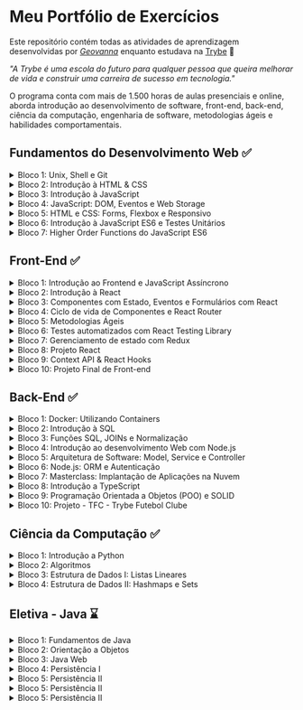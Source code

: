 # Meu Portfólio de Exercícios

Este repositório contém todas as atividades de aprendizagem desenvolvidas por _[Geovanna](https://www.linkedin.com/in/geovanna-otoni-325a81180/)_ enquanto estudava na [Trybe](https://www.betrybe.com/) :rocket:

_"A Trybe é uma escola do futuro para qualquer pessoa que queira melhorar de vida e construir uma carreira de sucesso em tecnologia."_

O programa conta com mais de 1.500 horas de aulas presenciais e online, aborda introdução ao desenvolvimento de software, front-end, back-end, ciência da computação, engenharia de software, metodologias ágeis e habilidades comportamentais.


## Fundamentos do Desenvolvimento Web :white_check_mark:
<details>
<summary>
Bloco 1: Unix, Shell e Git
</summary>

- [X] 1-1: _Unix & Shell- Part 1_
- [X] 1-2: _Unix & Shell- Part 2_
- [X] 1-3: _Git - O que é e para que serve?_
- [X] 1-4: _Git & GitHub - Entendendo os comandos_
</details>

<details>
<summary>
Bloco 2: Introdução à HTML & CSS
</summary>

- [X] 2-1: _Estruturas de páginas_
- [X] 2-2: _Primeiros passos em CSS_
- [X] 2-3: _Seletores e posicionamento_
- [X] 2-4: _HTML Semântico_
- [X] 2.5: _Projeto - Lessons Learned_
</details>

<details>
<summary>
Bloco 3: Introdução à JavaScript
</summary>

- [X] 3-1: _Primeiros passos_
- [X] 3-2: _Array e loop For_
- [X] 3-3: _Lógica de Programação e Algoritmos_
- [X] 3-4: _Objetos e funções_
- [X] 3.5: _JavaScript ES6 - let, const, arrow functions e template literals_
- [X] 3-6: _[Projeto - Playground Functions](https://github.com/geovannaotoni/trybe-project-playground-functions)_
</details>

<details>
<summary>
Bloco 4: JavaScript: DOM, Eventos e Web Storage
</summary>

 - [X] 4-1: _DOM e seletores_
 - [X] 4-2: _Trabalhando com elementos_
 - [X] 4-3: _Eventos_
 - [X] 4-4: _Web Storage_
 - [X] 4-5: _[Projeto: Arte com Pixels](https://github.com/geovannaotoni/trybe-project-pixels-art)_
 - [X] 4-6: _Projetos Bônus_
 - [X] 4-6-1: _[Color Guess](https://github.com/geovannaotoni/tryber-project-color-guess)_
 - [X] 4-6-2: _[Meme Generator](https://github.com/geovannaotoni/trybe-project-meme-generator)_
 - [X] 4-6-3: _[To Do List](https://github.com/geovannaotoni/trybe-project-to-do-list)_
 - [X] 4-6-4: _[Carta Misteriosa](https://github.com/geovannaotoni/trybe-project-carta-misteriosa)_
</details>

<details>
<summary>
Bloco 5: HTML e CSS: Forms, Flexbox e Responsivo
</summary>

 - [X] 5-1: _HTML & CSS - Forms_
 - [X] 5-2: _Bibliotecas JavaScript e Frameworks CSS_
 - [X] 5-3: _CSS Flexbox - Parte 1_
 - [X] 5-4: _CSS Flexbox - Parte 2_
 - [X] 5-5: _CSS Responsivo - Mobile First_
 - [X] 5-6: _[Projeto - Trybewarts](https://github.com/geovannaotoni/trybe-project-trybewarts)_
</details>

<details>
<summary>
Bloco 6: Introdução à JavaScript ES6 e Testes Unitários
</summary>

 - [X] 6-1: _Fluxo de exceções e manipulação de objetos_
 - [X] 6-2: _Primeiros passos em Jest_
 - [X] 6-3: _Matchers e cobertura de código_
 - [X] 6-4: _[Projeto - JavaScript Testes Unitários](https://github.com/geovannaotoni/trybe-project-js-unit-tests)_
</details>

<details>
<summary>
Bloco 7: Higher Order Functions do JavaScript ES6
</summary>

 - [X] 7-1: _Introdução a Higher Order Functions_
 - [X] 7-2: _Higher Order Functions - sort e map_
 - [X] 7-3: _Higher Order Functions - filter e reduce_
 - [X] 7-4: _JavaScript ES6 - spread operator, rest parameters e object destructuring_
 - [X] 7-5: _JavaScript ES6 - Array destructuring, Default destructuring, Object property shorthand e default parameters_
 - [X] 7-6: _[Projeto - Zoo functions](https://github.com/geovannaotoni/trybe-project-zoo-functions)_
</details>


## Front-End :white_check_mark:
<details>
<summary>
Bloco 1: Introdução ao Frontend e JavaScript Assíncrono
</summary>

- [X] 1-1: _Ambiente de desenvolvimento_
- [X] 1-2: _JavaScript Assíncrono - Promises e Fetch_
- [X] 1-3: _[Prática - Casa de Câmbio](https://github.com/geovannaotoni/trybe-api-casa-de-cambio)_
- [X] 1-4: _Async / await e Testes Assíncronos_
- [X] 1-5: _[Projeto - Carrinho de Compras](https://github.com/geovannaotoni/trybe-project-shopping-cart)_
</details>

<details>
<summary>
Bloco 2: Introdução à React
</summary>

- [X] 2-1: _'Hello, world!' no React!_
- [X] 2-2: _Componentes React_
- [X] 2-3: _[Projeto - Sistema Solar](https://github.com/geovannaotoni/trybe-project-solar-system)_
</details>

<details>
<summary>
Bloco 3: Componentes com Estado, Eventos e Formulários com React
</summary>

- [X] 3-1: _Components com estado e eventos_
- [X] 3-2: _Formulários no React_
- [X] 3-3: _[Projeto - Tryunfo](https://github.com/geovannaotoni/trybe-project-tryunfo)_
</details>

<details>
<summary>
Bloco 4: Ciclo de vida de Componentes e React Router
</summary>

 - [X] 4-1: _Ciclo de vida de componentes em React_
 - [X] 4-2: _React Router_
 - [X] 4-3: _[Projeto - TrybeTunes](https://github.com/geovannaotoni/trybe-project-trybetunes)_
</details>

<details>
<summary>
Bloco 5: Metodologias Ágeis
</summary>

 - [X] 5-1: _Metodologias Ágeis_
 - [X] 5-2: _[Projeto - Frontend Online Store](https://github.com/geovannaotoni/trybe-project-frontend-online-store)_
</details>

<details>
<summary>
Bloco 6: Testes automatizados com React Testing Library
</summary>

 - [X] 6-1: _RTL - Primeiros Passos_
 - [X] 6-2: _RTL - Mocks e Inputs_
 - [X] 6-3: _RTL - Testando React Router_
 - [X] 6-4: _[Projeto - Testes em React](https://github.com/geovannaotoni/trybe-project-react-testing-library)_
</details>

<details>
<summary>
Bloco 7: Gerenciamento de estado com Redux
</summary>

 - [X] 7-1: _Introdução ao Redux - O estado global da aplicação_
 - [X] 7-2: _Usando o Redux no React_
 - [X] 7-3: _Usando o Redux no React - Prática_
 - [X] 7-4: _Usando o Redux no React - Actions assíncronas_
 - [X] 7-5: _Testes em React-Redux_
 - [X] 7-6: _[Projeto - Trybe Wallet](https://github.com/geovannaotoni/trybe-project-trybewallet)_
</details>

<details>
<summary>
Bloco 8: Projeto React
</summary>

 - [X] 8-1: _[Projeto - Jogo de Trivia](https://github.com/geovannaotoni/trybe-project-trivia)_
</details>

<details>
<summary>
Bloco 9: Context API & React Hooks
</summary>

 - [X] 9-1: _React Hooks - useState e useContext_
 - [X] 9-2: _Context API do React_
 - [X] 9-3: _Custom Hooks_
 - [X] 9-4: _[Projeto - StarWars Datatable com Context API e Hooks](https://github.com/geovannaotoni/trybe-project-starwars)_
</details>

<details>
<summary>
Bloco 10: Projeto Final de Front-end
</summary>

 - [X] 10-1: _[Projeto - App de Receitas](https://github.com/geovannaotoni/trybe-project-recipes-app)_
</details>


## Back-End :white_check_mark:
<details>
<summary>
Bloco 1: Docker: Utilizando Containers
</summary>

- [X] 1-1: _Utilizando Containers - Docker_
- [X] 1-2: _Manipulando Imagens no Docker_
- [X] 1-3: _Orquestrando Containers com Docker Compose_
- [X] 1-4: _Async / await e Testes Assíncronos_
- [X] 1-5: _[Projeto - Docker Todo-List](https://github.com/geovannaotoni/trybe-project-docker-todo-list)_
</details>

<details>
<summary>
Bloco 2: Introdução à SQL
</summary>

- [X] 2-1: _Banco de dados SQL_
- [X] 2-2: _Encontrando dados em um banco de dados_
- [X] 2-3: _Filtrando dados de forma específica_
- [X] 2-4: _Manipulando tabelas_
- [X] 2-5: _[Projeto - All For One](https://github.com/geovannaotoni/trybe-project-mysql-all-for-one)_
</details>

<details>
<summary>
Bloco 3: Funções SQL, JOINs e Normalização
</summary>

- [X] 3-1: _Funções mais usadas no SQL_
- [X] 3-2: _Descomplicando JOINs_
- [X] 3-3: _Transformando ideias em um modelo de banco de dados_
- [X] 3-4: _[Projeto - One For All](https://github.com/geovannaotoni/trybe-project-mysql-one-for-all)_
</details>

<details>
<summary>
Bloco 4: Introdução ao desenvolvimento Web com Node.js
</summary>

- [X] 4-1: _Node.js: Runtime Assíncrono_
- [X] 4-2: _Node.js: API REST com Express_
- [X] 4-3: _Node.js: Testes de Integração_
- [X] 4-4: _Node.js: Express e Middlewares_
- [X] 4-5: _Node.js: Express e MySQL_
- [X] 4-6: _[Projeto - Talker Manager](https://github.com/geovannaotoni/trybe-project-talker-manager)_
</details>

<details>
<summary>
Bloco 5: Arquitetura de Software: Model, Service e Controller
</summary>

- [X] 5-1: _Arquitetura de Software - Camada Model_
- [X] 5-2: _Arquitetura de Software - Refatorando Camada Model_
- [X] 5-3: _Arquitetura de Software - Camada de Service_
- [X] 5-4: _Arquitetura de Software - Refatorando Camada Service_
- [X] 5-5: _Arquitetura de Software - Refatorando Camada Controller_
- [X] 5-6: _[Projeto - Store Manager](https://github.com/geovannaotoni/trybe-project-store-manager)_
</details>

<details>
<summary>
Bloco 6: Node.js: ORM e Autenticação
</summary>

- [X] 6-1: _ORM - Interface da aplicação com o banco de dados_
- [X] 6-2: _ORM - Associations 1:1 e 1:N_
- [X] 6-3: _ORM - Associations N:N e Transactions_
- [X] 6-4: _JWT - (JSON Web Token)_
- [X] 6-5: _[Projeto - API de Blogs](https://github.com/geovannaotoni/trybe-project-blogs-api)_
</details>

<details>
<summary>
Bloco 7: Masterclass: Implantação de Aplicações na Nuvem
</summary>

- [X] 7-1: _Infraestrutura: Deploy com Railway_
</details>

<details>
<summary>
Bloco 8: Introdução a TypeScript
</summary>

- [X] 8-1: _[Aprendendo TypeScript](https://github.com/geovannaotoni/typescript-trybe-crafts)_
- [X] 8-2: _[Introdução a Generics](https://github.com/geovannaotoni/typescript-trybe-mercadinho)_
- [X] 8-3: _[API REST com Express, JWT, Sequelize e TypeScript](https://github.com/geovannaotoni/typescript-trybe-travel)_
- [X] 8-4: _[Testando Aplicações com TypeScript](https://github.com/geovannaotoni/typescript-trybe-transactions-api)_
- [X] 8-5: _[Projeto - Trybesmith](https://github.com/geovannaotoni/trybe-project-trybesmith)_
</details>

<details>
<summary>
Bloco 9: Programação Orientada a Objetos (POO) e SOLID
</summary>

- [X] 9-1: _Introdução à Orientação a Objetos_
- [X] 9-2: _Herança e Composição_
- [X] 9-3: _Polimorfismo_
- [X] 9-4: _SOLID - Introdução e Princípios S, O e D_
- [X] 9-5: _SOLID - Princípios L e I_
- [X] 9-6: _[Projeto - Trybers and Dragons](https://github.com/geovannaotoni/trybe-project-trybers-and-dragons)_
</details>

<details>
<summary>
Bloco 10: Projeto - TFC - Trybe Futebol Clube
</summary>

- [X] 10-1: _[Express com Classes](https://github.com/geovannaotoni/trybeteca-api)_
- [X] 10-2: _[Projeto - TFC - Trybe Futebol Clube](https://github.com/geovannaotoni/trybe-project-trybe-futebol-clube)_
</details>

## Ciência da Computação :white_check_mark:
<details>
<summary>
Bloco 1: Introdução a Python
</summary>

- [X] 1-1: _[Aprendendo Python](https://github.com/geovannaotoni/trybe-exercise-intro-to-python)_
- [X] 1-2: _Entrada e Saída de Dados com Testes_
</details>

<details>
<summary>
Bloco 2: Algoritmos
</summary>

- [X] 2-1: _Complexidade de Algoritmos_
- [X] 2-2: _Recursividade e Estratégias para Solução de Problemas_
- [X] 2-3: _Algoritmos de ordenação e busca_
- [X] 2-4: _[Projeto - Algoritmos](https://github.com/geovannaotoni/trybe-project-python-algorithms)_
</details>

<details>
<summary>
Bloco 3: Estrutura de Dados I: Listas Lineares
</summary>

- [X] 3-1: _P.O.O em Python_
- [X] 3-2: _Arrays_
- [X] 3-3: _Nó e Listas Encadeadas_
- [X] 3-4: _Pilhas e Filas_
- [X] 3-5: _[Projeto TING - Trybe Is Not Google](https://github.com/geovannaotoni/trybe-project-python-ting)_ 
</details>

<details>
<summary>
Bloco 4: Estrutura de Dados II: Hashmaps e Sets
</summary>

- [X] 4-1: _[Hashmap e Dict](https://github.com/geovannaotoni/trybe-exercise-python-facebook)_
- [X] 4-2: _Set_
- [X] 4-3: _[Projeto Restaurant Orders](https://github.com/geovannaotoni/trybe-project-python-restaurant-orders)_
</details>

## Eletiva - Java :hourglass:
<details>
<summary>
Bloco 1: Fundamentos de Java
</summary>

- [X] 1-1: _Introdução ao Desenvolvimento em Java e Ferramentas Essenciais_
- [X] 1-2: _[Classes e Tipos de Dados](https://github.com/geovannaotoni/java-exercise-fundamentos)_
- [X] 1-3: _[Controle de Fluxo e Entrada de Dados](https://github.com/geovannaotoni/java-exercise-escola-inteligente)_
- [X] 1-4: _[Gerenciamento de Dependências](https://github.com/geovannaotoni/java-exercise-conta-bancaria-maven)_
- [X] 1-5: _[Projeto - Regra de Progressão](https://github.com/geovannaotoni/java-projeto-regra-progressao)_
</details>

<details>
<summary>
Bloco 2: Orientação a Objetos
</summary>

- [X] 2-1: _Abstração e Encapsulamento_
- [X] 2-2: _Herança e Polimorfismo_
- [X] 2-3: _[Classes Abstratas e Interfaces](https://github.com/geovannaotoni/java-exercise-gestao-de-veiculos)_
- [X] 2-4: _[Projeto - Sistema de Votação](https://github.com/geovannaotoni/java-project-voting-system)_
</details>

<details>
<summary>
Bloco 3: Java Web
</summary>

- [X] 3-1: _Introdução a Java Web e Spring_
- [X] 3-2: _[Injeção de dependência com Spring](https://github.com/geovannaotoni/java-exercise-weather-report)_
- [X] 3-3: _[API REST com Spring](https://github.com/geovannaotoni/java-exercise-fitness-api)_
- [X] 3-4: _[Aula ao Vivo](https://github.com/geovannaotoni/java-exercise-gerenciador-de-tarefas)_
- [X] 3-5: _[Exceções](https://github.com/geovannaotoni/java-exercise-age-calculator)_
- [X] 3-6: _Testes com JUnit_
- [X] 3-7: _Containers Java e Docker_
- [X] 3-8: _[Projeto - Localizador de Museus](https://github.com/geovannaotoni/java-project-localizador-de-museus)_
</details>

<details>
<summary>
Bloco 4: Persistência I
</summary>

- [X] 3-1: _[Coleções](https://github.com/geovannaotoni/java-exercise-movie-queries)_
- [X] 3-2: _Spring Data JPA_
- [X] 3-3: _Spring Data Relacionamentos_
- [X] 3-4: _[Projeto - Agrix Fase A]()_
</details>

<details>
<summary>
Bloco 5: Persistência II
</summary>

- [ ] 4-1: _Testes com Spring Data_
- [ ] 4-2: _Data e Hora_
- [ ] 4-3: _Buscas customizadas_
- [ ] 4-4: _Auditoria_
- [ ] 4-5: _[Projeto - Agrix Fase B]()_
</details>

<details>
<summary>
Bloco 5: Persistência II
</summary>

- [ ] 5-1: _Autenticação_
- [ ] 5-2: _Autorização_
- [ ] 5-3: _[Projeto - Agrix Fase C]()_
</details>

<details>
<summary>
Bloco 5: Persistência II
</summary>

- [ ] 5-1: _Protocolos de computação e programação em nuvem_
- [ ] 5-2: _CI/CD_
- [ ] 5-3: _[Projeto - Agrix Fase C]()_
</details>


<!--
Turma 30 | Janeiro de 2023.
<br>
A Trybe é uma escola de tecnologia mais orientada para o desenvolvimento de uma carreira 
de sucesso. Com o Modelo de Sucesso Compartilhado, quem estuda na Trybe tem a opção 
de pagar apenas quando já estiver trabalhando. 
São mais de 1500 horas de formação que aborda fundamentos de desenvolvimento web, 
desenvolvimento, Front-end, Back-end, ciência da computação, metodologias ágeis e 
habilidades comportamentais. -->

